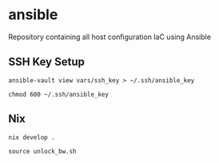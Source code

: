 # ansible
Repository containing all host configuration IaC using Ansible

## SSH Key Setup

`ansible-vault view vars/ssh_key > ~/.ssh/ansible_key`

`chmod 600 ~/.ssh/ansible_key`

## Nix

`nix develop .`

`source unlock_bw.sh`
